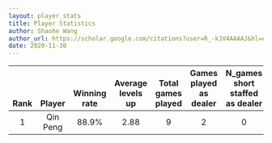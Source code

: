 ```yaml
---
layout: player_stats
title: Player Statistics
author: Shaohe Wang
author_url: https://scholar.google.com/citations?user=R_-kJV4AAAAJ&hl=en
date: 2020-11-30
---
```


<div class="table-wrapper" markdown="block">

| <br><br><br>Rank | <br><br><br>Player | <br><br> Winning <br> rate | <br> Average <br> levels <br> up | <br> Total <br> games <br> played | Games <br> played <br> as <br> dealer | N_games <br> short <br> staffed <br> as dealer | Winning <br> rate <br> as <br> dealer |
|:---:|:---:|:---:|:---:|:---:|:---:|:---:|:---:|
| 1 | Qin Peng | 88.9% | 2.88 | 9 | 2 | 0 | 100.0% |

</div>
